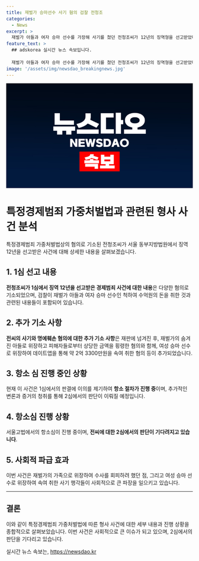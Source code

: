 ```yaml
---
title: 재벌가 승마선수 사기 혐의 검찰 전청조
categories:
  - News
excerpt: >
  재벌가 아들과 여자 승마 선수를 가장해 사기를 쳤던 전청조씨가 12년의 징역형을 선고받았다. 전청조씨는 1억 2500만원을 피해자 3명으로부터, 2억 3300만원을 4명의 남성으로부터 사칭하여 갈취했다. 지난해에는 명예훼손 혐의와 아동학대 등으로 추가 기소됐으며, 총 27억 2000만원 상당의 혐의로 재판에 넘겨졌고 1심에서는 징역 12년을 선고받았다. 현재 항소 심이 진행 중이다.
feature_text: >
  ## adskorea 실시간 뉴스 속보입니다.

  재벌가 아들과 여자 승마 선수를 가장해 사기를 쳤던 전청조씨가 12년의 징역형을 선고받았다. 전청조씨는 1억 2500만원을 피해자 3명으로부터, 2억 3300만원을 4명의 남성으로부터 사칭하여 갈취했다. 지난해에는 명예훼손 혐의와 아동학대 등으로 추가 기소됐으며, 총 27억 2000만원 상당의 혐의로 재판에 넘겨졌고 1심에서는 징역 12년을 선고받았다. 현재 항소 심이 진행 중이다.
image: '/assets/img/newsdao_breakingnews.jpg'
---
```


<p><img src="/assets/img/newsdao_breakingnews.jpg" alt="adskorea 속보" /></p>

<h1>특정경제범죄 가중처벌법과 관련된 형사 사건 분석</h1>

<p data-ke-size="size16">특정경제범죄 가중처벌법상의 혐의로 기소된 전청조씨가 서울 동부지방법원에서 징역 12년을 선고받은 사건에 대해 상세한 내용을 살펴보겠습니다.</p>

<h2 data-ke-size="size26">1. 1심 선고 내용</h2>

<p data-ke-size="size16"><b>전청조씨가 1심에서 징역 12년을 선고받은 경제범죄 사건에 대한 내용</b>은 다양한 혐의로 기소되었으며, 검찰이 재벌가 아들과 여자 승마 선수인 척하여 수억원의 돈을 취한 것과 관련된 내용들이 포함되어 있습니다.</p>

<h2 data-ke-size="size26">2. 추가 기소 사항</h2>

<p data-ke-size="size16"><b>전씨의 사기와 명예훼손 혐의에 대한 추가 기소 사항</b>은 재판에 넘겨진 후, 재벌가의 숨겨진 아들로 위장하고 피해자들로부터 상당한 금액을 횡령한 혐의와 함께, 여성 승마 선수로 위장하여 데이트앱을 통해 약 2억 3300만원을 속여 취한 혐의 등이 추가되었습니다.</p>

<h2 data-ke-size="size26">3. 항소 심 진행 중인 상황</h2>

<p data-ke-size="size16">현재 이 사건은 1심에서의 판결에 이의를 제기하여 <b>항소 절차가 진행 중</b>이며, 추가적인 변론과 증거의 청취를 통해 2심에서의 판단이 이뤄질 예정입니다.</p>

<h2 data-ke-size="size26">4. 항소심 진행 상황</h2>

<p data-ke-size="size16">서울고법에서의 항소심이 진행 중이며, <b>전씨에 대한 2심에서의 판단이 기다려지고 있습니다</b>.</p>

<h2 data-ke-size="size26">5. 사회적 파급 효과</h2>

<p data-ke-size="size16">이번 사건은 재벌가의 가족으로 위장하여 수사를 회피하려 했던 점, 그리고 여성 승마 선수로 위장하여 속여 취한 사기 행각들이 사회적으로 큰 파장을 일으키고 있습니다.</p>

<hr> 

<h2 data-ke-size="size26">결론</h2>

<p data-ke-size="size16">이와 같이 특정경제범죄 가중처벌법에 따른 형사 사건에 대한 세부 내용과 진행 상황을 종합적으로 살펴보았습니다. 이번 사건은 사회적으로 큰 이슈가 되고 있으며, 2심에서의 판단을 기다리고 있습니다.</p>
실시간 뉴스 속보는, <a href="https://newsdao.kr" rel="dofollow">https://newsdao.kr</a>


